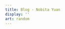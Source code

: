 ```yaml
---
title: Blog - Nobita Yuan
display: ''
art: random
---
```


<SubNav />

<ListPosts only-date type="blog" />
